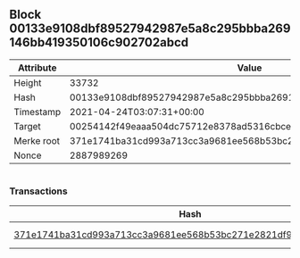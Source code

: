 ## Block 00133e9108dbf89527942987e5a8c295bbba269146bb419350106c902702abcd

Attribute | Value
--- | ---
Height | 33732
Hash | 00133e9108dbf89527942987e5a8c295bbba269146bb419350106c902702abcd
Timestamp | 2021-04-24T03:07:31+00:00
Target | 00254142f49eaaa504dc75712e8378ad5316cbcead634704b3734b6271167cc4
Merke root | 371e1741ba31cd993a713cc3a9681ee568b53bc271e2821df9f15127688af85c
Nonce | 2887989269

```

```

### Transactions

Hash | Amount
--- | ---
[371e1741ba31cd993a713cc3a9681ee568b53bc271e2821df9f15127688af85c](371e1741ba31cd993a713cc3a9681ee568b53bc271e2821df9f15127688af85c.md) | 10.00000000 SKEPTI 
